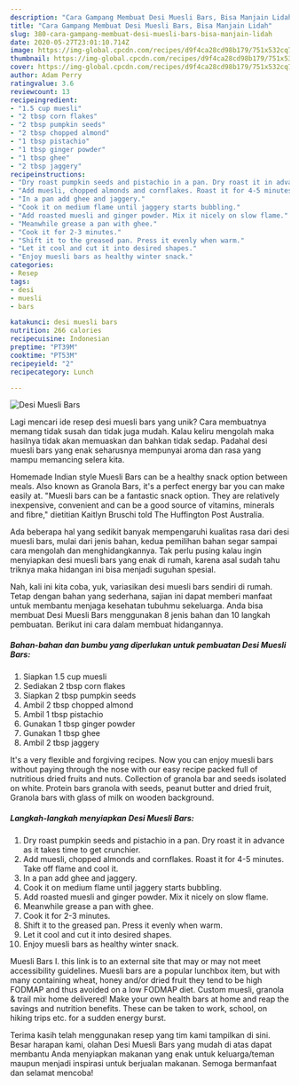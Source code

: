 ```yaml
---
description: "Cara Gampang Membuat Desi Muesli Bars, Bisa Manjain Lidah"
title: "Cara Gampang Membuat Desi Muesli Bars, Bisa Manjain Lidah"
slug: 380-cara-gampang-membuat-desi-muesli-bars-bisa-manjain-lidah
date: 2020-05-27T23:01:10.714Z
image: https://img-global.cpcdn.com/recipes/d9f4ca28cd98b179/751x532cq70/desi-muesli-bars-recipe-main-photo.jpg
thumbnail: https://img-global.cpcdn.com/recipes/d9f4ca28cd98b179/751x532cq70/desi-muesli-bars-recipe-main-photo.jpg
cover: https://img-global.cpcdn.com/recipes/d9f4ca28cd98b179/751x532cq70/desi-muesli-bars-recipe-main-photo.jpg
author: Adam Perry
ratingvalue: 3.6
reviewcount: 13
recipeingredient:
- "1.5 cup muesli"
- "2 tbsp corn flakes"
- "2 tbsp pumpkin seeds"
- "2 tbsp chopped almond"
- "1 tbsp pistachio"
- "1 tbsp ginger powder"
- "1 tbsp ghee"
- "2 tbsp jaggery"
recipeinstructions:
- "Dry roast pumpkin seeds and pistachio in a pan. Dry roast it in advance as it takes time to get crunchier."
- "Add muesli, chopped almonds and cornflakes. Roast it for 4-5 minutes. Take off flame and cool it."
- "In a pan add ghee and jaggery."
- "Cook it on medium flame until jaggery starts bubbling."
- "Add roasted muesli and ginger powder. Mix it nicely on slow flame."
- "Meanwhile grease a pan with ghee."
- "Cook it for 2-3 minutes."
- "Shift it to the greased pan. Press it evenly when warm."
- "Let it cool and cut it into desired shapes."
- "Enjoy muesli bars as healthy winter snack."
categories:
- Resep
tags:
- desi
- muesli
- bars

katakunci: desi muesli bars 
nutrition: 266 calories
recipecuisine: Indonesian
preptime: "PT39M"
cooktime: "PT53M"
recipeyield: "2"
recipecategory: Lunch

---
```



![Desi Muesli Bars](https://img-global.cpcdn.com/recipes/d9f4ca28cd98b179/751x532cq70/desi-muesli-bars-recipe-main-photo.jpg)

Lagi mencari ide resep desi muesli bars yang unik? Cara membuatnya memang tidak susah dan tidak juga mudah. Kalau keliru mengolah maka hasilnya tidak akan memuaskan dan bahkan tidak sedap. Padahal desi muesli bars yang enak seharusnya mempunyai aroma dan rasa yang mampu memancing selera kita.

Homemade Indian style Muesli Bars can be a healthy snack option between meals. Also known as Granola Bars, it&#39;s a perfect energy bar you can make easily at. &#34;Muesli bars can be a fantastic snack option. They are relatively inexpensive, convenient and can be a good source of vitamins, minerals and fibre,&#34; dietitian Kaitlyn Bruschi told The Huffington Post Australia.

Ada beberapa hal yang sedikit banyak mempengaruhi kualitas rasa dari desi muesli bars, mulai dari jenis bahan, kedua pemilihan bahan segar sampai cara mengolah dan menghidangkannya. Tak perlu pusing kalau ingin menyiapkan desi muesli bars yang enak di rumah, karena asal sudah tahu triknya maka hidangan ini bisa menjadi suguhan spesial.


Nah, kali ini kita coba, yuk, variasikan desi muesli bars sendiri di rumah. Tetap dengan bahan yang sederhana, sajian ini dapat memberi manfaat untuk membantu menjaga kesehatan tubuhmu sekeluarga. Anda bisa membuat Desi Muesli Bars menggunakan 8 jenis bahan dan 10 langkah pembuatan. Berikut ini cara dalam membuat hidangannya.

<!--inarticleads1-->

##### Bahan-bahan dan bumbu yang diperlukan untuk pembuatan Desi Muesli Bars:

1. Siapkan 1.5 cup muesli
1. Sediakan 2 tbsp corn flakes
1. Siapkan 2 tbsp pumpkin seeds
1. Ambil 2 tbsp chopped almond
1. Ambil 1 tbsp pistachio
1. Gunakan 1 tbsp ginger powder
1. Gunakan 1 tbsp ghee
1. Ambil 2 tbsp jaggery


It&#39;s a very flexible and forgiving recipes. Now you can enjoy muesli bars without paying through the nose with our easy recipe packed full of nutritious dried fruits and nuts. Collection of granola bar and seeds isolated on white. Protein bars granola with seeds, peanut butter and dried fruit, Granola bars with glass of milk on wooden background. 

<!--inarticleads2-->

##### Langkah-langkah menyiapkan Desi Muesli Bars:

1. Dry roast pumpkin seeds and pistachio in a pan. Dry roast it in advance as it takes time to get crunchier.
1. Add muesli, chopped almonds and cornflakes. Roast it for 4-5 minutes. Take off flame and cool it.
1. In a pan add ghee and jaggery.
1. Cook it on medium flame until jaggery starts bubbling.
1. Add roasted muesli and ginger powder. Mix it nicely on slow flame.
1. Meanwhile grease a pan with ghee.
1. Cook it for 2-3 minutes.
1. Shift it to the greased pan. Press it evenly when warm.
1. Let it cool and cut it into desired shapes.
1. Enjoy muesli bars as healthy winter snack.


Muesli Bars I. this link is to an external site that may or may not meet accessibility guidelines. Muesli bars are a popular lunchbox item, but with many containing wheat, honey and/or dried fruit they tend to be high FODMAP and thus avoided on a low FODMAP diet. Custom muesli, granola &amp; trail mix home delivered! Make your own health bars at home and reap the savings and nutrition benefits. These can be taken to work, school, on hiking trips etc. for a sudden energy burst. 

Terima kasih telah menggunakan resep yang tim kami tampilkan di sini. Besar harapan kami, olahan Desi Muesli Bars yang mudah di atas dapat membantu Anda menyiapkan makanan yang enak untuk keluarga/teman maupun menjadi inspirasi untuk berjualan makanan. Semoga bermanfaat dan selamat mencoba!
